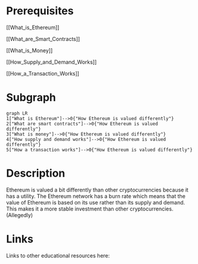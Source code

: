 # Prerequisites
[[What_is_Ethereum]]


[[What_are_Smart_Contracts]]


[[What_is_Money]]


[[How_Supply_and_Demand_Works]]


[[How_a_Transaction_Works]]

# Subgraph

```mermaid
graph LR
1["What is Ethereum"]-->0{"How Ethereum is valued differently"}
2["What are smart contracts"]-->0{"How Ethereum is valued differently"}
3["What is money"]-->0{"How Ethereum is valued differently"}
4["How supply and demand works"]-->0{"How Ethereum is valued differently"}
5["How a transaction works"]-->0{"How Ethereum is valued differently"}
```



# Description
Ethereum is valued a bit differently than other cryptocurrencies because it has a utility. The Ethereum network has a burn rate which means that the value of Ethereum is based on its use rather than its supply and demand. This makes it a more stable investment than other cryptocurrencies. (Allegedly)

# Links
Links to other educational resources here:
